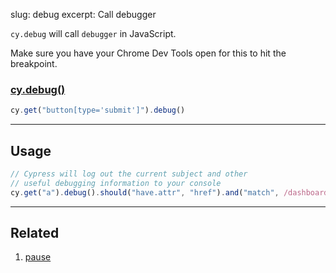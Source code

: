 slug: debug
excerpt: Call debugger

`cy.debug` will call `debugger` in JavaScript.

Make sure you have your Chrome Dev Tools open for this to hit the breakpoint.

### [cy.debug()](#usage)

```javascript
cy.get("button[type='submit']").debug()
```
***

## Usage

```javascript
// Cypress will log out the current subject and other
// useful debugging information to your console
cy.get("a").debug().should("have.attr", "href").and("match", /dashboard/)
```

***

## Related
1. [pause](http://on.cypress.io/api/pause)